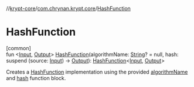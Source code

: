 //[krypt-core](../../index.md)/[com.chrynan.krypt.core](index.md)/[HashFunction](-hash-function.md)

# HashFunction

[common]\
fun &lt;[Input](-hash-function.md), [Output](-hash-function.md)&gt; [HashFunction](-hash-function.md)(algorithmName: [String](https://kotlinlang.org/api/latest/jvm/stdlib/kotlin/-string/index.html)? = null, hash: suspend (source: [Input](-hash-function.md)) -&gt; [Output](-hash-function.md)): [HashFunction](-hash-function/index.md)&lt;[Input](-hash-function.md), [Output](-hash-function.md)&gt;

Creates a [HashFunction](-hash-function/index.md) implementation using the provided [algorithmName](-hash-function.md) and [hash](-hash-function.md) function block.
